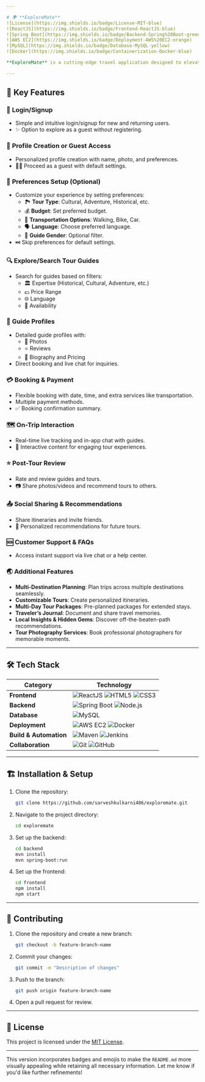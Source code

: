 ```yaml
---

# 🌍 **ExploreMate**  
![License](https://img.shields.io/badge/License-MIT-blue)  
![ReactJS](https://img.shields.io/badge/Frontend-ReactJS-blue)  
![Spring Boot](https://img.shields.io/badge/Backend-Spring%20Boot-green)  
![AWS EC2](https://img.shields.io/badge/Deployment-AWS%20EC2-orange)  
![MySQL](https://img.shields.io/badge/Database-MySQL-yellow)  
![Docker](https://img.shields.io/badge/Containerization-Docker-blue)  

**ExploreMate** is a cutting-edge travel application designed to elevate your travel experiences by connecting you with professional tour guides and offering personalized, interactive, and seamless travel planning. With ExploreMate, you can explore, plan, and relive your journeys effortlessly.  

---
```


## 🚀 **Key Features**  

### 🔐 **Login/Signup**  
- Simple and intuitive login/signup for new and returning users.  
- ✨ Option to explore as a guest without registering.  

### 👤 **Profile Creation or Guest Access**  
- Personalized profile creation with name, photo, and preferences.  
- 🚶‍♂️ Proceed as a guest with default settings.  

### 🎯 **Preferences Setup (Optional)**  
- Customize your experience by setting preferences:  
  - 🏞️ **Tour Type**: Cultural, Adventure, Historical, etc.  
  - 💰 **Budget**: Set preferred budget.  
  - 🚗 **Transportation Options**: Walking, Bike, Car.  
  - 🗣️ **Language**: Choose preferred language.  
  - 👥 **Guide Gender**: Optional filter.  
- ⏭️ Skip preferences for default settings.  

### 🔍 **Explore/Search Tour Guides**  
- Search for guides based on filters:  
  - 🏛️ Expertise (Historical, Cultural, Adventure, etc.)  
  - 💵 Price Range  
  - 🌐 Language  
  - 📅 Availability  

### 🧳 **Guide Profiles**  
- Detailed guide profiles with:  
  - 📸 Photos  
  - ⭐ Reviews  
  - 📝 Biography and Pricing  
- Direct booking and live chat for inquiries.  

### 💳 **Booking & Payment**  
- Flexible booking with date, time, and extra services like transportation.  
- Multiple payment methods.  
- ✅ Booking confirmation summary.  

### 🗺️ **On-Trip Interaction**  
- Real-time live tracking and in-app chat with guides.  
- 📜 Interactive content for engaging tour experiences.  

### ⭐ **Post-Tour Review**  
- Rate and review guides and tours.  
- 📷 Share photos/videos and recommend tours to others.  

### 📤 **Social Sharing & Recommendations**  
- Share itineraries and invite friends.  
- 🎯 Personalized recommendations for future tours.  

### 🆘 **Customer Support & FAQs**  
- Access instant support via live chat or a help center.  

### 🌏 **Additional Features**  
- **Multi-Destination Planning**: Plan trips across multiple destinations seamlessly.  
- **Customizable Tours**: Create personalized itineraries.  
- **Multi-Day Tour Packages**: Pre-planned packages for extended stays.  
- **Traveler’s Journal**: Document and share travel memories.  
- **Local Insights & Hidden Gems**: Discover off-the-beaten-path recommendations.  
- **Tour Photography Services**: Book professional photographers for memorable moments.  

---

## 🛠 **Tech Stack**  

| Category              | Technology                                                                                   |  
|-----------------------|-----------------------------------------------------------------------------------------------|  
| **Frontend**          | ![ReactJS](https://img.shields.io/badge/Frontend-ReactJS-blue) ![HTML5](https://img.shields.io/badge/HTML5-orange) ![CSS3](https://img.shields.io/badge/CSS3-blue) |  
| **Backend**           | ![Spring Boot](https://img.shields.io/badge/Backend-Spring%20Boot-green) ![Node.js](https://img.shields.io/badge/Node.js-green) |  
| **Database**          | ![MySQL](https://img.shields.io/badge/Database-MySQL-yellow) |   
| **Deployment**        | ![AWS EC2](https://img.shields.io/badge/Deployment-AWS%20EC2-orange) ![Docker](https://img.shields.io/badge/Docker-blue) |  
| **Build & Automation**| ![Maven](https://img.shields.io/badge/Maven-red) ![Jenkins](https://img.shields.io/badge/Jenkins-blue) |  
| **Collaboration**     | ![Git](https://img.shields.io/badge/Git-black) ![GitHub](https://img.shields.io/badge/GitHub-black) |  

---

## 🏗 **Installation & Setup**  

1. Clone the repository:  
   ```bash  
   git clone https://github.com/sarveshkulkarni486/exploremate.git  
   ```  
2. Navigate to the project directory:  
   ```bash  
   cd exploremate  
   ```  
3. Set up the backend:  
   ```bash  
   cd backend  
   mvn install  
   mvn spring-boot:run  
   ```  
4. Set up the frontend:  
   ```bash  
   cd frontend  
   npm install  
   npm start  
   ```  
---

## 🤝 **Contributing**  

1. Clone the repository and create a new branch:  
   ```bash  
   git checkout -b feature-branch-name  
   ```  
2. Commit your changes:  
   ```bash  
   git commit -m "Description of changes"  
   ```  
3. Push to the branch:  
   ```bash  
   git push origin feature-branch-name  
   ```  
4. Open a pull request for review.  

---

## 📜 **License**  
This project is licensed under the [MIT License](LICENSE).  

---

This version incorporates badges and emojis to make the `README.md` more visually appealing while retaining all necessary information. Let me know if you'd like further refinements!
